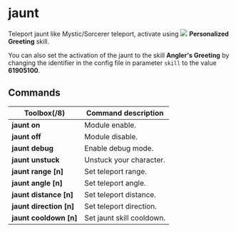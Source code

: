# jaunt

Teleport jaunt like Mystic/Sorcerer teleport, activate using ![](https://i.imgur.com/A38Rkv6.png) **Personalized Greeting** skill.

You can also set the activation of the jaunt to the skill **Angler's Greeting** by changing the identifier in the config file in parameter `skill` to the value **61905100**.

## Commands

Toolbox(/8) | Command description
--- | ---
**jaunt on** | Module enable.
**jaunt off** | Module disable.
**jaunt debug** | Enable debug mode.
**jaunt unstuck** | Unstuck your character.
**jaunt range [n]** | Set teleport range.
**jaunt angle [n]** | Set teleport angle.
**jaunt distance [n]** | Set teleport distance.
**jaunt direction [n]** | Set teleport direction.
**jaunt cooldown [n]** | Set jaunt skill cooldown.
